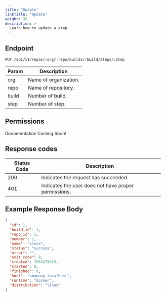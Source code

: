 ```yaml
---
title: "Update"
linkTitle: "Update"
weight: 30
description: >
  Learn how to update a step.
---
```


## Endpoint

```
PUT /api/v1/repos/:org/:repo/builds/:build/steps/:step
```

| Param | Description           |
| ----- | --------------------- |
| org   | Name of organization. |
| repo  | Name of repository.   |
| build | Number of build.      |
| step  | Number of step.       |

## Permissions

Documentation Coming Soon!

## Response codes

| Status Code | Description                                          |
| ----------- | ---------------------------------------------------- |
| 200         | Indicates the request has succeeded.                 |
| 401         | Indicates the user does not have proper permissions. |

## Example Response Body

```json
{
  "id": 1,
  "build_id": 1,
  "repo_id": 1,
  "number": 1,
  "name": "clone",
  "status": "success",
  "error": "",
  "exit_code": 0,
  "created": 1563475419,
  "started": 0,
  "finished": 0,
  "host": "company.localhost",
  "runtime": "docker",
  "distribution": "linux"
}
```
